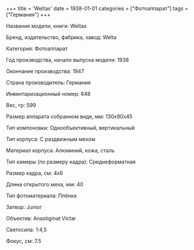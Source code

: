 +++
title = 'Weltax'
date = 1938-01-01
categories = ["Фотоаппарат"]
tags = ["Германия"]
+++

Название модели, книги: Weltax

Бренд, издательство, фабрика, завод: Welta

Категория: Фотоаппарат

Год производства, начало выпуска модели: 1938

Окончание производства: 1947

Страна производитель: Германия

Инвентаризационный номер: 648

Вес, гр: 599

Размер аппарата  собранном виде, мм: 130x90x45

Тип компоновки: Однообъективный, вертикальный

Тип корпуса: С раздвижным мехом

Материал корпуса: Алюминий, кожа, сталь

Тип камеры (по размеру кадра): Среднеформатная

Размер кадра, см: 4х6

Длина открытого меха, мм: 40

Тип фотоматериала: Плёнка

Затвор: Junior

Объектив: Anastigmat Victar

Светосила: 1:4,5

Фокус, см: 7.5

